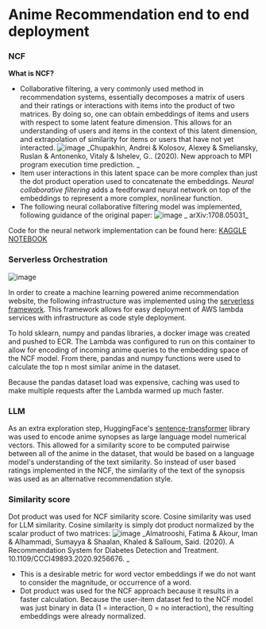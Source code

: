 # Anime Recommendation end to end deployment


### NCF
__What is NCF?__
* Collaborative filtering, a very commonly used method in recommendation systems, essentially decomposes a matrix of users and their ratings or interactions with items into the product of two matrices. By doing so, one can obtain embeddings of items and users with respect to some latent feature dimension. This allows for an understanding of users and items in the context of this latent dimension, and extrapolation of similarity for items or users that have not yet interacted.
  ![image](https://github.com/ubitquitin/mal_reccos/assets/14205051/55ed1dc2-d5ef-4d3c-ac0d-aafb6f7e7d94)
_Chupakhin, Andrei & Kolosov, Alexey & Smeliansky, Ruslan & Antonenko, Vitaly & Ishelev, G.. (2020). New approach to MPI program execution time prediction. _
* Item user interactions in this latent space can be more complex than just the dot product operation used to concatenate the embeddings. *Neural collaborative filtering* adds a feedforward neural network on top of the embeddings to represent a more complex, nonlinear function.
* The following neural collaborative filtering model was implemented, following guidance of the original paper:
![image](https://github.com/ubitquitin/mal_reccos/assets/14205051/10c01e06-0105-4c24-8c6f-91abf32d44e3)
_  arXiv:1708.05031_

Code for the neural network implementation can be found here: [KAGGLE NOTEBOOK](https://www.kaggle.com/code/ubitquitin/anime-recommendation)

### Serverless Orchestration

![image](https://github.com/ubitquitin/mal_reccos/assets/14205051/39cf7566-b44e-42be-bab8-74e5c6c44a30)

In order to create a machine learning powered anime recommendation website, the following infrastructure was implemented using the [serverless framework](https://www.serverless.com/). This framework allows for easy deployment of AWS lambda services with infrastructure as code style deployment. 

To hold sklearn, numpy and pandas libraries, a docker image was created and pushed to ECR. The Lambda was configured to run on this container to allow for encoding of incoming anime queries to the embedding space of the NCF model. From there, pandas and numpy functions were used to calculate the top n most similar anime in the dataset.

Because the pandas dataset load was expensive, caching was used to make multiple requests after the Lambda warmed up much faster. 

### LLM

As an extra exploration step, HuggingFace's [sentence-transformer](https://www.sbert.net/) library was used to encode anime synopses as large language model numerical vectors. This allowed for a similarity score to be computed pairwise between all of the anime in the dataset, that would be based on a language model's understanding of the text similarity. So instead of user based ratings implemented in the NCF, the similarity of the text of the synopsis was used as an alternative recommendation style. 

### Similarity score

Dot product was used for NCF similarity score.
Cosine similarity was used for LLM similarity.
Cosine similarity is simply dot product normalized by the scalar product of two matrices: 
![image](https://github.com/ubitquitin/mal_reccos/assets/14205051/6384211c-df31-4064-85d7-4b5520ac1352)
_Almatrooshi, Fatima & Akour, Iman & Alhammadi, Sumayya & Shaalan, Khaled & Salloum, Said. (2020). A Recommendation System for Diabetes Detection and Treatment. 10.1109/CCCI49893.2020.9256676. _
* This is a desirable metric for word vector embeddings if we do not want to consider the magnitude, or occurrence of a word. 
* Dot product was used for the NCF approach because it results in a faster calculation. Because the user-item dataset fed to the NCF model was just binary in data (1 = interaction, 0 = no interaction), the resulting embeddings were already normalized.

